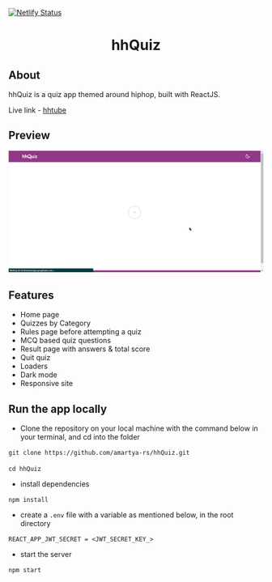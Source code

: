 [![Netlify Status](https://api.netlify.com/api/v1/badges/bcf9ed02-438f-4e59-8611-2664d78ac2bc/deploy-status)](https://app.netlify.com/sites/hh-quiz/deploys)

<h1 align="center">
hhQuiz
</h1>

## About

hhQuiz is a quiz app themed around hiphop, built with ReactJS.

Live link - [hhtube](https://hh-quiz.netlify.app/)

## Preview

![](/preview-gif-hhquiz.gif)

## Features

-  Home page
-  Quizzes by Category
-  Rules page before attempting a quiz
-  MCQ based quiz questions
-  Result page with answers & total score
-  Quit quiz
-  Loaders
-  Dark mode
-  Responsive site

## Run the app locally

-  Clone the repository on your local machine with the command below in your terminal, and cd into the folder

```
git clone https://github.com/amartya-rs/hhQuiz.git

cd hhQuiz
```

-  install dependencies

```
npm install
```

-  create a `.env` file with a variable as mentioned below, in the root directory

```
REACT_APP_JWT_SECRET = <JWT_SECRET_KEY_>
```

-  start the server

```
npm start
```
